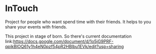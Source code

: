 # InTouch
Project for people who want spend time with their friends. 
It helps to you share your events with friends.

This project in stage of born. 
So there's current documentation
link:https://docs.google.com/document/d/1o5jG9PRF-qpikBlOQ61y1h4eN0pzf54pR2HBlbu1EVk/edit?usp=sharing

